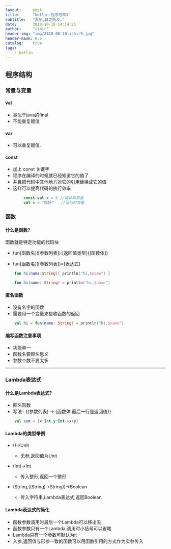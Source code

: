 ```yaml
---
layout:     post
title:      "kotlin-程序结构1"
subtitle:   "君见,目之所及."
date:       2018-10-18 14:14:21
author:     "ishir"
header-img: "img/2018-08-10-ishir9.jpg"
header-mask: 0.5
catalog:    true
tags:
    - kotlin
---
```

**<font size="5">  </font>**
<!--上标:º ¹ ² ³ ⁴⁵ ⁶ ⁷ ⁸ ⁹ ⁺ ⁻ ⁼ ⁽ ⁾ ⁿ ′ ½下标:₀ ₁ ₂ ₃ ₄ ₅ ₆ ₇ ₈ ₉ ₊ ₋ ₌ ₍ ₎
[<font size="2" color="#006666">包级函数</font>](#package)<p id = "package"></p>-->

## 程序结构

### 常量与变量

#### val 

- 类似于java的final
- 不能重复赋值

#### var

- 可以重复赋值.

#### const

* 加上 const 关键字 
* 程序在编译的时候就已经知道它的值了
* 并且把代码中其他地方对它的引用替换成它的值
* 这样可以提高代码的执行效率	
	
```kt
        const val x = 5 //编译期常量
        val s = "你好"   //运行时常量
```

### 函数

#### 什么是函数?

函数就是特定功能的代码块

- fun[函数名]\([参数列表]):[返回值类型]{[函数体]}

- fun[函数名]\([参数列表])=[表达式]

```kt
    fun hi(name:String){ println("hi,$name") }

    fun hi(name: String) = println("hi,$name")
```

#### 匿名函数

* 没有名字的函数
* 需要用一个变量来接收函数的返回

```kt
    val hi = fun(name: String) = println("hi,$name")
```


#### 编写函数注意事项

* 功能单一
* 函数名要顾名思义
* 参数个数不要太多

---

### Lambda表达式

#### 什么是Lambda表达式?

- 匿名函数
- 写法 : {(参数列表) -> {函数体,最后一行是返回值}}

```kt 
    val sum = {x:Int,y:Int->x+y}
```

#### Lambda的类型举例

- ()->Unit
	- 无参,返回值为Unit
	
- (Int)->Int
	- 传入整形,返回一个整形

- (String,((String)->String))->Boolean
	- 传入字符串,Lambda表达式,返回Boolean

#### Lambda表达式的简化

- 函数参数调用时最后一个Lambda可以移出去
- 函数参数只有一个Lambda,调用时小括号可以省略
- Lambda只有一个参数可默认为it
- 入参,返回值与形参一致的函数可以用函数引用的方式作为实参传入




